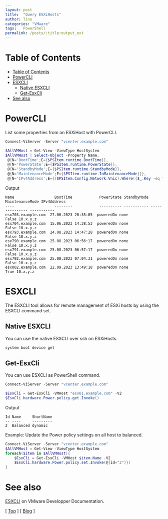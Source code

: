 ```yaml
---
layout: post
title:  "Query ESXiHosts"
author: Tinu
categories: "VMware"
tags:   PowerShell
permalink: /posts/:title:output_ext
---
```


# Table of Contents

<!-- TOC -->

- [Table of Contents](#table-of-contents)
- [PowerCLI](#powercli)
- [ESXCLI](#esxcli)
    - [Native ESXCLI](#native-esxcli)
    - [Get-EsxCli](#get-esxcli)
- [See also](#see-also)

<!-- /TOC -->

# PowerCLI

List some properties from an ESXiHost with PowerCLI.

````powershell
Connect-ViServer -Server "vcenter.example.com"

$AllVMHost = Get-View -ViewType HostSystem
$AllVMHost | Select-Object -Property Name,  
 @{N='BootTime';E={$PSItem.runtime.BootTime}}, 
 @{N='PowerState';E={$PSItem.runtime.PowerState}}, 
 @{N='StandbyMode';E={$PSItem.runtime.StandbyMode}}, 
 @{N='MaintenanceMode';E={$PSItem.runtime.InMaintenanceMode}}},
 @{N='IPv4Address';E={($PSItem.Config.Network.Vnic).Where({$_.Key -eq "key-vim.host.VirtualNic-vmk0"}).Spec.Ip[0].IpAddress}}
````
Output

````Text
Name                  BootTime            PowerState StandbyMode MaintenanceMode IPv4Address 
----                  --------            ---------- ----------- --------------- ----------- 
esx703.example.com  27.06.2023 20:35:05  poweredOn none                  False 10.x.y.z
esx704.example.com  15.06.2023 14:38:53  poweredOn none                  False 10.x.y.z
esx793.example.com  24.08.2023 14:47:28  poweredOn none                  False 10.x.y.z
esx790.example.com  25.08.2023 06:56:17  poweredOn none                  False 10.x.y.z
esx791.example.com  25.08.2023 06:57:17  poweredOn none                  False 10.x.y.z
esx792.example.com  25.08.2023 07:04:31  poweredOn none                  False 10.x.y.z
esx002.example.com  22.09.2023 13:49:18  poweredOn none                   True 10.x.y.z
````

# ESXCLI

The ESXCLI tool allows for remote management of ESXi hosts by using the ESXCLI command set.

## Native ESXCLI

You can use the native ESXCLI over ssh on ESXiHosts.

````bash
system boot device get
````

## Get-EsxCli

You can use ESXCLI as PowerShell command.

````powershell
Connect-ViServer -Server "vcenter.example.com"

$EsxCli = Get-EsxCli -VMHost "esx01.example.com" -V2
$EsxCli.hardware.Power.policy.get.Invoke()
````

Output

````Text
Id Name     ShortName
-- ----     ---------
2  Balanced dynamic
````

Example: Update the Power policy settings on all host to balanced.

````powershell
Connect-ViServer -Server "vcenter.example.com"
$AllVMHost = Get-View -ViewType HostSystem
foreach($item in $AllVMHost){
    $EsxCli = Get-EsxCli -VMHost $item.Name -V2
    $EsxCli.hardware.Power.policy.set.Invoke(@{id="2")})
}
````

# See also

[ESXCLI](https://developer.vmware.com/web/tool/7.0/esxcli) on VMware Developper Documentation.

[ [Top](#table-of-contents) ] [ [Blog](../categories.html) ]
